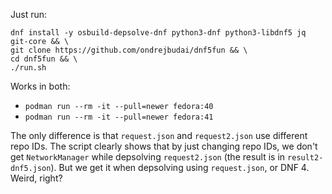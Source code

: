 Just run:
```
dnf install -y osbuild-depsolve-dnf python3-dnf python3-libdnf5 jq git-core && \
git clone https://github.com/ondrejbudai/dnf5fun && \
cd dnf5fun && \
./run.sh
```

Works in both:
- `podman run --rm -it --pull=newer fedora:40`
- `podman run --rm -it --pull=newer fedora:41`

The only difference is that `request.json` and `request2.json` use different repo IDs. The script clearly shows that by just changing repo IDs, we don't get `NetworkManager` while depsolving `request2.json` (the result is in `result2-dnf5.json`). But we get it when depsolving using `request.json`, or DNF 4. Weird, right?
